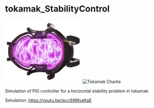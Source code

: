 # tokamak_StabilityControl

<img src="TokamakCharlie.png" alt="Tokamak Charlie" width="50%"/>
<img src="Resultado.gif" alt="Tokamak Charlie" width="50%"/>

Simulation of PID controller for a horizontal stability problem in tokamak.

Simulation: https://youtu.be/wcc69MvaKaE
